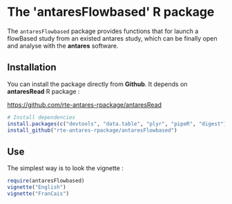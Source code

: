 # The 'antaresFlowbased' R package

The `antaresFlowbased` package provides functions that for launch a flowBased study from an existed antares study, which can be finally open and analyse with the **antares** software.

## Installation

You can install the package directly from **Github**. It depends on **antaresRead** R package :

https://github.com/rte-antares-rpackage/antaresRead

```r
# Install dependencies
install.packages(c("devtools", "data.table", "plyr", "pipeR", "digest"))
install_github("rte-antares-rpackage/antaresFlowbased")
```

## Use

The simplest way is to look the vignette : 

```r
require(antaresFlowbased)
vignette("English")
vignette("FranCais")
```
